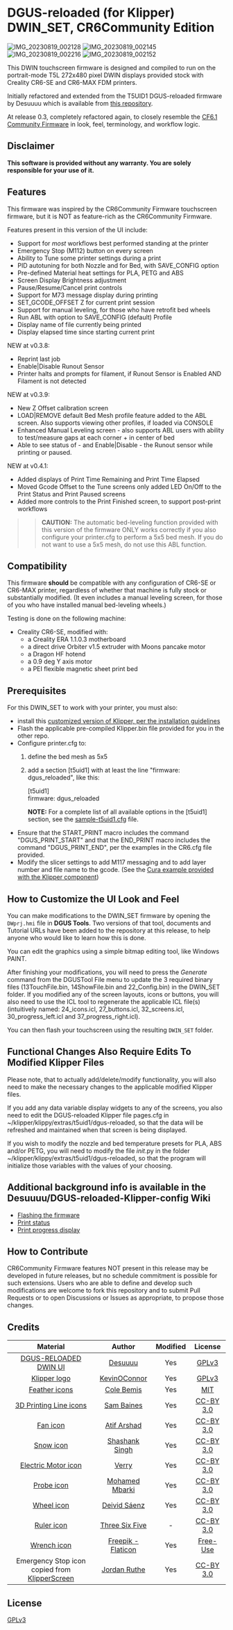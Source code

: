 
# DGUS-reloaded (for Klipper) DWIN_SET, CR6Community Edition
![IMG_20230819_002128](https://github.com/Thinkersbluff/DGUS-Reloaded_for_CR6-DWIN-SET_Component/assets/36551518/9714de9b-2ee4-4b11-be5d-81520f2a8ed4)
![IMG_20230819_002145](https://github.com/Thinkersbluff/DGUS-Reloaded_for_CR6-DWIN-SET_Component/assets/36551518/d9f62392-a0d2-4a34-b358-a3599917a2b1)
![IMG_20230819_002216](https://github.com/Thinkersbluff/DGUS-Reloaded_for_CR6-DWIN-SET_Component/assets/36551518/5986b74d-d3bd-4c3b-a88d-c4f10d22d50f)
![IMG_20230819_002152](https://github.com/Thinkersbluff/DGUS-Reloaded_for_CR6-DWIN-SET_Component/assets/36551518/cc4d7ca8-75f4-48ba-9874-3b7877deb9a9)

This DWIN touchscreen firmware is designed and compiled to run on the portrait-mode T5L 272x480 pixel DWIN displays provided stock with Creality CR6-SE and CR6-MAX FDM printers.

Initially refactored and extended from the T5UID1 DGUS-reloaded firmware by Desuuuu which is available from [this repository](https://github.com/Desuuuu/DGUS-reloaded-Klipper).  

At release 0.3, completely refactored again, to closely resemble the [CF6.1 Community Firmware](https://github.com/CR6Community/CR-6-touchscreen) in look, feel, terminology, and workflow logic.


## Disclaimer
**This software is provided without any warranty. You are solely responsible for your use of it.**

## Features
This firmware was inspired by the CR6Community Firmware touchscreen firmware, but it is NOT as feature-rich as the CR6Community Firmware. 

Features present in this version of the UI include:
* Support for _most_ workflows best performed standing at the printer 
* Emergency Stop (M112) button on every screen
* Ability to Tune some printer settings during a print
* PID autotuning for both Nozzle and for Bed, with SAVE_CONFIG option
* Pre-defined Material heat settings for PLA, PETG and ABS
* Screen Display Brightness adjustment
* Pause/Resume/Cancel print controls 
* Support for M73 message display during printing
* SET_GCODE_OFFSET Z for current print session
* Support for manual leveling, for those who have retrofit bed wheels
* Run ABL with option to SAVE_CONFIG (default) Profile
* Display name of file currently being printed
* Display elapsed time since starting current print

NEW at v0.3.8:
* Reprint last job
* Enable|Disable Runout Sensor
* Printer halts and prompts for filament, if Runout Sensor is Enabled AND Filament is not detected

NEW at v0.3.9:
* New Z Offset calibration screen
* LOAD|REMOVE default Bed Mesh profile feature added to the ABL screen. Also supports viewing other profiles, if loaded via CONSOLE
* Enhanced Manual Leveling screen - also supports ABL users with ability to test/measure gaps at each corner + in center of bed
* Able to see status of - and Enable|Disable - the Runout sensor while printing or paused.  

NEW at v0.4.1:
* Added displays of Print Time Remaining and Print Time Elapsed
* Moved Gcode Offset to the Tune screens only added LED On/Off to the Print Status and Print Paused screens
* Added more controls to the Print Finished screen, to support post-print workflows
    
>> **CAUTION:** The automatic bed-leveling function provided with this version of the firmware ONLY works correctly if you also configure your printer.cfg to perform a 5x5 bed mesh.  If you do not want to use a 5x5 mesh, do not use this ABL function.

## Compatibility
This firmware **should** be compatible with any configuration of CR6-SE or CR6-MAX printer, regardless of whether that machine is fully stock or substantially modified. (It even includes a manual leveling screen, for those of you who have installed manual bed-leveling wheels.)

Testing is done on the following machine:

* Creality CR6-SE, modified with:
    - a Creality ERA 1.1.0.3 motherboard
    - a direct drive Orbiter v1.5 extruder with Moons pancake motor
    - a Dragon HF hotend
    - a 0.9 deg Y axis motor
    - a PEI flexible magnetic sheet print bed

## Prerequisites
For this DWIN_SET to work with your printer, you must also:
- install this [customized version of Klipper, per the installation guidelines](https://github.com/Thinkersbluff/dgus-reloaded_klipper)
- Flash the applicable pre-compiled Klipper.bin file provided for you in the other repo.
- Configure printer.cfg to:
  1. define the bed mesh as 5x5  
  2. add a section [t5uid1] with at least the line "firmware: dgus_reloaded", like this:
 
     [t5uid1]  
     firmware: dgus_reloaded
     
     **NOTE:** For a complete list of all available options in the [t5uid1] section, see the [sample-t5uid1.cfg](https://github.com/Desuuuu/klipper/blob/master/config/sample-t5uid1.cfg) file.
- Ensure that the START_PRINT macro includes the command "DGUS_PRINT_START" and that the END_PRINT macro includes the command "DGUS_PRINT_END", per the examples in the CR6.cfg file provided.  
- Modify the slicer settings to add M117 messaging and to add layer number and file name to the gcode. (See the [Cura example provided with the Klipper component](https://github.com/Thinkersbluff/DGUS-Reloaded_for_CR6-Klipper_Component/blob/DGUS-ReloadedForCR6/Related%20Changes/Add%20these%20Cura%20Post-Processing%20Scripts.bmp)) 


## How to Customize the UI Look and Feel
You can make modifications to the DWIN_SET firmware by opening the `DWprj.hmi` file in **DGUS Tools**.  Two versions of that tool, documents and Tutorial URLs have been added to the repository at this release, to help anyone who would like to learn how this is done.

You can edit the graphics using a simple bitmap editing tool, like Windows PAINT.

After finishing your modifications, you will need to press the *Generate* command from the DGUSTool File menu to update the 3 required binary files (13TouchFile.bin, 14ShowFile.bin and 22_Config.bin) in the DWIN_SET folder.
If you modified any of the screen layouts, icons or buttons, you will also need to use the ICL tool to regenerate the applicable ICL file(s) (intuitively named: 24_icons.icl, 27_buttons.icl, 32_screens.icl, 30_progress_left.icl and 37_progress_right.icl).

You can then flash your touchscreen using the resulting `DWIN_SET` folder.

## Functional Changes Also Require Edits To Modified Klipper Files
Please note, that to actually add/delete/modify functionality, you will also need to make the necessary changes to the applicable modified Klipper files.

If you add any data variable display widgets to any of the screens, you also need to edit the DGUS-reloaded Klipper file pages.cfg in ~/klipper/klippy/extras/t5uid1/dgus-reloaded, so that the data will be refreshed and maintained when that screen is being displayed.

If you wish to modify the nozzle and bed temperature presets for PLA, ABS and/or PETG, you will need to modify the file _init_.py in the folder ~/klipper/klippy/extras/t5uid1/dgus-reloaded, so that the program will initialize those variables with the values of your choosing.

## Additional background info is available in the Desuuuu/DGUS-reloaded-Klipper-config Wiki
* [Flashing the firmware](https://github.com/Desuuuu/DGUS-reloaded-Klipper/wiki/Flashing-the-firmware)
* [Print status](https://github.com/Desuuuu/DGUS-reloaded-Klipper/wiki/Print-status)
* [Print progress display](https://github.com/Desuuuu/DGUS-reloaded-Klipper/wiki/Print-progress-display)

## How to Contribute

CR6Community Firmware features NOT present in this release may be developed in future releases, but no schedule commitment is possible for such extensions.  Users who are able to define and develop such modifications are welcome to fork this repository and to submit Pull Requests or to open Discussions or Issues as appropriate, to propose those changes.

## Credits
| Material                                                                       | Author                                                    | Modified | License                                                               |
|:------------------------------------------------------------------------------:|:---------------------------------------------------------:|:--------:|:---------------------------------------------------------------------:|
| [DGUS-RELOADED DWIN UI](https://github.com/Desuuuu/DGUS-reloaded-Klipper)      | [Desuuuu](https://github.com/Desuuuu)                     | Yes      | [GPLv3](http://www.gnu.org/licenses/gpl-3.0.html)   
| [Klipper logo](https://github.com/KevinOConnor/klipper)                        | [KevinOConnor](https://github.com/KevinOConnor)           | Yes      | [GPLv3](http://www.gnu.org/licenses/gpl-3.0.html)                     |
| [Feather icons](https://feathericons.com/)                                     | [Cole Bemis](https://twitter.com/colebemis)               | Yes      | [MIT](https://github.com/feathericons/feather/blob/master/LICENSE)    |
| [3D Printing Line icons](https://www.iconfinder.com/iconsets/3d-printing-line) | [Sam Baines](https://www.iconfinder.com/conceptbaines)    | Yes      | [CC-BY 3.0](https://creativecommons.org/licenses/by/3.0/legalcode)    |
| [Fan icon](https://thenounproject.com/term/fan/1153915/)                       | [Atif Arshad](https://thenounproject.com/atifarshad/)     | Yes      | [CC-BY 3.0](https://creativecommons.org/licenses/by/3.0/us/legalcode) |
| [Snow icon](https://thenounproject.com/term/snow/1959859/)                     | [Shashank Singh](https://thenounproject.com/rshashank19/) | Yes      | [CC-BY 3.0](https://creativecommons.org/licenses/by/3.0/us/legalcode) |
| [Electric Motor icon](https://thenounproject.com/term/electric-motor/2734486/) | [Verry](https://thenounproject.com/verry.dsign.creative)  | Yes      | [CC-BY 3.0](https://creativecommons.org/licenses/by/3.0/us/legalcode) |
| [Probe icon](https://thenounproject.com/term/probe/1841345/)                   | [Mohamed Mbarki](https://thenounproject.com/mb.icons)     | Yes      | [CC-BY 3.0](https://creativecommons.org/licenses/by/3.0/us/legalcode) |
| [Wheel icon](https://thenounproject.com/term/wheel/92430/)                     | [Deivid Sáenz](https://thenounproject.com/deivid.saenz)   | Yes      | [CC-BY 3.0](https://creativecommons.org/licenses/by/3.0/us/legalcode) |
| [Ruler icon](https://thenounproject.com/term/ruler/1738925/)                   | [Three Six Five](https://thenounproject.com/365)          | -        | [CC-BY 3.0](https://creativecommons.org/licenses/by/3.0/us/legalcode) |
| [Wrench icon](https://www.flaticon.com/free-icons/preferences)                | [Freepik - Flaticon](https://www.flaticon.com)            | Yes      | [Free-Use](https://www.freepikcompany.com/legal?&_ga=2.208290896.334573684.1672634783-793280358.1672634783&_gl=1*bcixj4*fp_ga*NzkzMjgwMzU4LjE2NzI2MzQ3ODM.*fp_ga_1ZY8468CQB*MTY3MjYzNDc4My4xLjEuMTY3MjYzNDgzMC4xMy4wLjA.*test_ga*NzkzMjgwMzU4LjE2NzI2MzQ3ODM.*test_ga_523JXC6VL7*MTY3MjYzNDc4My4xLjEuMTY3MjYzNDgzMS4xMi4wLjA.#nav-flaticon-agreement) |
Emergency Stop icon copied from [KlipperScreen](https://github.com/jordanruthe/KlipperScreen) | [Jordan Ruthe](https://github.com/jordanruthe)  | Yes        | [CC-BY 3.0](https://creativecommons.org/licenses/by/3.0/us/legalcode) |

## License
[GPLv3](http://www.gnu.org/licenses/gpl-3.0.html)
